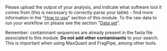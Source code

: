 Please upload the output of your analysis, and indicate what software
tool it comes from (this is necessary to correctly parse your table) - find more information in the "[How to use](https://proteobench.readthedocs.io/en/latest/available-modules/3-quant-lfq-peptidoform-dda)" section of this module. To the raw data to run your workflow on please see the section "[Data set](https://proteobench.readthedocs.io/en/latest/available-modules/3-quant-lfq-peptidoform-dda)". 

Remember: contaminant sequences are already present in the fasta file 
associated to this module. **Do not add other contaminants** to your 
search. This is important when using MaxQuant and FragPipe, among other tools.
